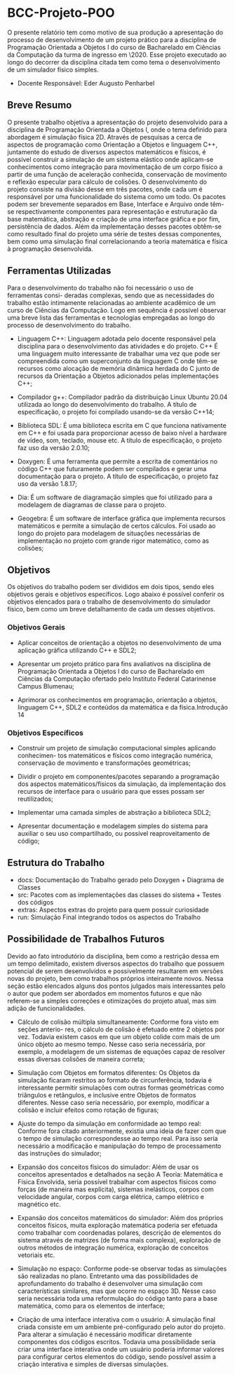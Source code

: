 # BCC-Projeto-POO

O presente relatório tem como motivo de sua produção a apresentação do processo
de desenvolvimento de um projeto prático para a disciplina de Programação Orientada a
Objetos I do curso de Bacharelado em Ciências da Computação da turma de ingresso em
\2020. Esse projeto executado ao longo do decorrer da disciplina citada tem como tema o
desenvolvimento de um simulador físico simples.

- Docente Responsável: Eder Augusto Penharbel 

## Breve Resumo
O presente trabalho objetiva a apresentação do projeto desenvolvido para a disciplina de Programação Orientada a Objetos I, onde o tema definido para abordagem é simulação física 2D. Através de pesquisas a cerca de aspectos de programação como Orientação a Objetos e linguagem C++, juntamente do estudo de diversos aspectos matemáticos e físicos, é possível construir a simulação de um sistema elástico onde aplicam-se conhecimentos como integração para movimentação de um corpo físico a partir de uma função de aceleração conhecida, conservação de movimento e reflexão especular para cálculo de colisões. O desenvolvimento do projeto consiste na divisão desse em três pacotes, onde cada um é responsável por uma funcionalidade do sistema como um todo. Os pacotes podem ser brevemente separados em Base, Interface e Arquivo onde têm-se respectivamente componentes para representação e estruturação da base matemática, abstração e criação de uma interface gráfica e por fim, persistência de dados. Além da implementação desses pacotes obtêm-se como resultado final do projeto uma série de testes dessas componentes, bem como uma simulação final correlacionando a teoria matemática e física à programação desenvolvida. 

## Ferramentas Utilizadas

Para o desenvolvimento do trabalho não foi necessário o uso de ferramentas consi-
deradas complexas, sendo que as necessidades do trabalho estão intimamente relacionadas
ao ambiente acadêmico de um curso de Ciências da Computação. Logo em sequência é
possível observar uma breve lista das ferramentas e tecnologias empregadas ao longo do
processo de desenvolvimento do trabalho.

- Linguagem C++: Linguagem adotada pelo docente responsável pela disciplina
para o desenvolvimento das atividades e do projeto. C++ É uma linguagem muito
interessante de trabalhar uma vez que pode ser compreendida como um superconjunto
da linguagem C onde têm-se recursos como alocação de memória dinâmica herdada
do C junto de recursos da Orientação a Objetos adicionados pelas implementações
C++;

- Compilador g++: Compilador padrão da distribuição Linux Ubuntu 20.04 utilizada
ao longo do desenvolvimento do trabalho. A título de especificação, o projeto foi
compilado usando-se da versão C++14;

- Biblioteca SDL: É uma biblioteca escrita em C que funciona nativamente em C++ e
foi usada para proporcionar acesso de baixo nível a hardware de vídeo, som, teclado,
mouse etc. A título de especificação, o projeto faz uso da versão 2.0.10;

- Doxygen: É uma ferramenta que permite a escrita de comentários no código C++
que futuramente podem ser compilados e gerar uma documentação para o projeto.
A título de especificação, o projeto faz uso da versão 1.8.17;

- Dia: É um software de diagramação simples que foi utilizado para a modelagem de
diagramas de classe para o projeto.

- Geogebra: É um software de interface gráfica que implementa recursos matemáticos e
permite a simulação de certos cálculos. Foi usado ao longo do projeto para modelagem
de situações necessárias de implementação no projeto com grande rigor matemático,
como as colisões;

## Objetivos
Os objetivos do trabalho podem ser divididos em dois tipos, sendo eles objetivos
gerais e objetivos específicos. Logo abaixo é possível conferir os objetivos elencados para o
trabalho de desenvolvimento do simulador físico, bem como um breve detalhamento de
cada um desses objetivos.

### Objetivos Gerais
- Aplicar conceitos de orientação a objetos no desenvolvimento de uma aplicação
gráfica utilizando C++ e SDL2;

- Apresentar um projeto prático para fins avaliativos na disciplina de Programação
Orientada a Objetos I do curso de Bacharelado em Ciências da Computação ofertado
pelo Instituto Federal Catarinense Campus Blumenau;

- Aprimorar os conhecimentos em programação, orientação a objetos, linguagem C++,
SDL2 e conteúdos da matemática e da física.Introdução
14

### Objetivos Específicos
- Construir um projeto de simulação computacional simples aplicando conhecimen-
tos matemáticos e físicos como integração numérica, conservação de movimento e
transformações geométricas;

- Dividir o projeto em componentes/pacotes separando a programação dos aspectos
matemáticos/físicos da simulação, da implementação dos recursos de interface para
o usuário para que esses possam ser reutilizados;

- Implementar uma camada simples de abstração a biblioteca SDL2;

- Apresentar documentação e modelagem simples do sistema para auxiliar o seu uso
compartilhado, ou possível reaproveitamento de código;

## Estrutura do Trabalho
- docs: Documentação do Trabalho gerado pelo Doxygen + Diagrama de Classes
- src: Pacotes com as implementações das classes do sistema + Testes dos códigos
- extras: Aspectos extras do projeto para quem possuir curiosidade
- run: Simulação Final integrando todos os aspectos do Trabalho

## Possibilidade de Trabalhos Futuros
Devido ao fato introdutório da disciplina, bem como a restrição dessa em um
tempo delimitado, existem diversos aspectos do trabalho que possuem potencial de serem
desenvolvidos e possivelmente resultarem em versões novas do projeto, bem como trabalhos
próprios inteiramente novos. Nessa seção estão elencados alguns dos pontos julgados
mais interessantes pelo o autor que podem ser abordados em momentos futuros e que
não referem-se a simples correções e otimizações do projeto atual, mas sim adição de
funcionalidades.

- Cálculo de colisão múltipla simultaneamente: Conforme fora visto em seções anterio-
res, o cálculo de colisão é efetuado entre 2 objetos por vez. Todavia existem casos
em que um objeto colide com mais de um único objeto ao mesmo tempo. Nesse caso
seria necessária, por exemplo, a modelagem de um sistemas de equações capaz de
resolver essas diversas colisões de maneira correta;

- Simulação com Objetos em formatos diferentes: Os Objetos da simulação ficaram
restritos ao formato de circunferência, todavia é interessante permitir simulações com
outras formas geométricas como triângulos e retângulos, e inclusive entre Objetos de
formatos diferentes. Nesse caso seria necessário, por exemplo, modificar a colisão e
incluir efeitos como rotação de figuras;

- Ajuste do tempo da simulação em conformidade ao tempo real: Conforme fora
citado anteriormente, existia uma ideia de fazer com que o tempo de simulação
correspondesse ao tempo real. Para isso seria necessário a modificação e manipulação
do tempo de processamento das instruções do simulador;

- Expansão dos conceitos físicos do simulador: Além de usar os conceitos apresentados e
detalhados na seção A Teoria: Matemática e Física Envolvida, seria possível trabalhar
com aspectos físicos como forças (de maneira mas explícita), sistemas inelásticos,
corpos com velocidade angular, corpos com carga elétrica, campo elétrico e magnético
etc.

- Expansão dos conceitos matemáticos do simulador: Além dos próprios conceitos
físicos, muita exploração matemática poderia ser efetuada como trabalhar com
coordenadas polares, descrição de elementos do sistema através de matrizes (de forma
mais complexa), exploração de outros métodos de integração numérica, exploração
de conceitos vetoriais etc.

- Simulação no espaço: Conforme pode-se observar todas as simulações são realizadas
no plano. Entretanto uma das possibilidades de aprofundamento do trabalho é
desenvolver uma simulação com características similares, mas que ocorre no espaço
3D. Nesse caso seria necessária toda uma reformulação do código tanto para a base
matemática, como para os elementos de interface;

- Criação de uma interface interativa com o usuário: A simulação final criada consiste
em um ambiente pré-configurado pelo autor do projeto. Para alterar a simulação é
necessário modificar diretamente componentes dos códigos escritos. Todavia uma
possibilidade seria criar uma interface interativa onde um usuário poderia informar
valores para configurar certos elementos do código, sendo possível assim a criação
interativa e simples de diversas simulações.
